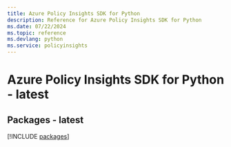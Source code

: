 ```yaml
---
title: Azure Policy Insights SDK for Python
description: Reference for Azure Policy Insights SDK for Python
ms.date: 07/22/2024
ms.topic: reference
ms.devlang: python
ms.service: policyinsights
---
```

# Azure Policy Insights SDK for Python - latest
## Packages - latest
[!INCLUDE [packages](policy-insights-index.md)]
